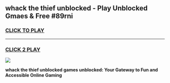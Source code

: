 
## whack the thief unblocked - Play Unblocked Gmaes & Free #89rni
<h3>
<a href="https://news.freeplayer.one?title=whack_the_thief_unblocked&ref=24F">CLICK TO PLAY</a></h3>
<hr>

<h3>
<a href="https://news.freeplayer.one?title=whack_the_thief_unblocked&ref=24F">CLICK 2 PLAY</a>
  
</h3>

<a href="https://news.freeplayer.one?title=whack_the_thief_unblocked&ref=24F/"><img src="https://clearcache.store/games.png"></a>


**whack the thief unblocked games unblocked: Your Gateway to Fun and Accessible Online Gaming**
